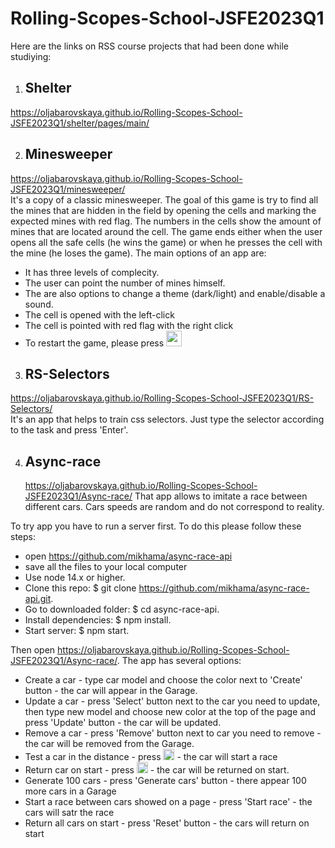 # Rolling-Scopes-School-JSFE2023Q1

Here are the links on RSS course projects that had been done while studiying:
1. ## Shelter
  https://oljabarovskaya.github.io/Rolling-Scopes-School-JSFE2023Q1/shelter/pages/main/  
  
2. ## Minesweeper
  https://oljabarovskaya.github.io/Rolling-Scopes-School-JSFE2023Q1/minesweeper/   
  It's a copy of a classic minesweeper. The goal of this game is try to find all the mines that are hidden in the field by opening the cells and marking the expected mines with red flag. The numbers in the cells show the amount of mines that are located around the cell. The game ends either when the user opens all the safe cells (he wins the game) or when he presses the cell with the mine (he loses the game).
The main options of an app are:
  - It has three levels of complecity.
  - The user can point the number of mines himself.
  - The are also options to change a theme (dark/light) and enable/disable a sound.
  - The cell is opened with the left-click
  - The cell is pointed with red flag with the right click
  - To restart the game, please press <img width="25" height="25" alt="emoji" src="https://github.com/user-attachments/assets/95ed62ec-df2d-4722-99df-fc6bcf0bff35" />

3. ## RS-Selectors
  https://oljabarovskaya.github.io/Rolling-Scopes-School-JSFE2023Q1/RS-Selectors/  
  It's an app that helps to train css selectors. Just type the selector according to the task and press 'Enter'.

4. ## Async-race
   https://oljabarovskaya.github.io/Rolling-Scopes-School-JSFE2023Q1/Async-race/
   That app allows to imitate a race between different cars. Cars speeds are random and do not correspond to reality.

To try app you have to run a server first. To do this please follow these steps:
   - open https://github.com/mikhama/async-race-api
   - save all the files to your local computer
   - Use node 14.x or higher.
   - Clone this repo: $ git clone https://github.com/mikhama/async-race-api.git.
   - Go to downloaded folder: $ cd async-race-api.
   - Install dependencies: $ npm install.
   - Start server: $ npm start.
  
Then open https://oljabarovskaya.github.io/Rolling-Scopes-School-JSFE2023Q1/Async-race/.
The app has several options:
   - Create a car - type car model and choose the color next to 'Create' button - the car will appear in the Garage.
   - Update a car - press 'Select' button next to the car you need to update, then type new model and choose new color at the top of the page and press 'Update' button - the car will be updated.
   - Remove a car - press 'Remove' button next to car you need to remove - the car will be removed from the Garage.
   - Test a car in the distance - press <img width="18" height="18" alt="f80e533bcdef15c30910" src="https://github.com/user-attachments/assets/d2e907d3-50bd-40e4-9df4-1c0af38fb0bc" /> -  the car will start a race
   - Return car on start - press <img width="18" height="18" alt="cabb47c516871d6bce7b" src="https://github.com/user-attachments/assets/e0ef050d-2e5c-4781-b466-8a333d2bc97f" /> - the car will be returned on start.
   - Generate 100 cars - press 'Generate cars' button - there appear 100 more cars in a Garage
   - Start a race between cars showed on a page - press 'Start race' - the cars will satr the race
   - Return all cars on start - press 'Reset' button - the cars will return on start


   
 
    
